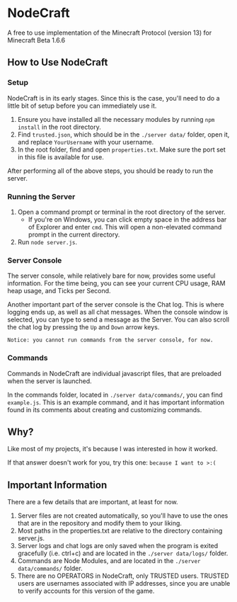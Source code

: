 # NodeCraft
A free to use implementation of the Minecraft Protocol (version 13) for Minecraft Beta 1.6.6

## How to Use NodeCraft

### Setup
NodeCraft is in its early stages. Since this is the case, you'll need to do a little bit of setup before you can immediately use it.

1. Ensure you have installed all the necessary modules by running `npm install` in the root directory.
2. Find `trusted.json`, which should be in the `./server data/` folder, open it, and replace `YourUsername` with your username.
3. In the root folder, find and open `properties.txt`. Make sure the port set in this file is available for use.

After performing all of the above steps, you should be ready to run the server.

### Running the Server
1. Open a command prompt or terminal in the root directory of the server.
    * If you're on Windows, you can click empty space in the address bar of Explorer and enter `cmd`. This will open a non-elevated command prompt in the current directory.
2. Run `node server.js`.
### Server Console
The server console, while relatively bare for now, provides some useful information. For the time being, you can see your current CPU usage, RAM heap usage, and Ticks per Second.

Another important part of the server console is the Chat log. This is where logging ends up, as well as all chat messages. When the console window is selected, you can type to send a message as the Server. You can also scroll the chat log by pressing the `Up` and `Down` arrow keys.

`Notice: you cannot run commands from the server console, for now.`

### Commands
Commands in NodeCraft are individual javascript files, that are preloaded when the server is launched.

In the commands folder, located in `./server data/commands/`, you can find `example.js`.
This is an example command, and it has important information found in its comments about creating and customizing commands.

## Why?
Like most of my projects, it's because I was interested in how it worked.

If that answer doesn't work for you, try this one: `because I want to >:(`

## Important Information
There are a few details that are important, at least for now.
1. Server files are not created automatically, so you'll have to use the ones that are in the repository and modify them to your liking.
2. Most paths in the properties.txt are relative to the directory containing server.js.
3. Server logs and chat logs are only saved when the program is exited gracefully (i.e. ctrl+c) and are located in the `./server data/logs/` folder.
4. Commands are Node Modules, and are located in the `./server data/commands/` folder.
5. There are no OPERATORS in NodeCraft, only TRUSTED users. TRUSTED users are usernames associated with IP addresses, since you are unable to verify accounts for this version of the game.
